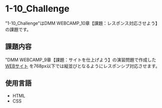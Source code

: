 # 1-10_Challenge
"1-10_Challenge"はDMM WEBCAMP_10章【課題：レスポンス対応させよう】の課題です。

## 課題内容
"DMM WEBCAMP_9章【課題：サイトを仕上げよう】の演習問題で作成した[WEBサイト](https://github.com/yuta-hashi/1-9_exercise  "1-9_exercise")
を768px以下では縦並びとなるようにレスポンシブ対応させます。

## 使用言語
* HTML
* CSS

